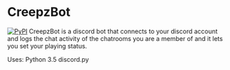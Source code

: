 # CreepzBot
[![PyPI](https://img.shields.io/pypi/pyversions/discord.py.svg)](https://pypi.python.org/pypi/discord.py/)
CreepzBot is a discord bot that connects to your discord account and logs the chat activity of the chatrooms you are a member of and it lets you set your playing status.

Uses:
Python 3.5
discord.py